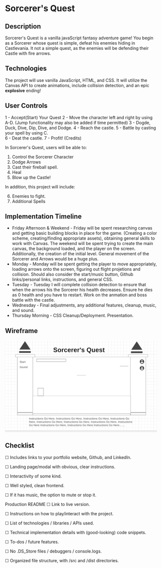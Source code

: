 # Sorcerer's Quest

## Description

Sorcerer's Quest is a vanilla javaScript fantasy adventure game! You begin as a Sorcerer whose quest is simple, defeat his enemies hiding in Castlevania. It not a simple quest, as the enemies will be defending their Castle with fire arrows. 

## Technologies 

The project will use vanilla JavaScript, HTML, and CSS. It will utilize the Canvas API to create animations, include collision detection, and an epic **explosive** ending! 

## User Controls

1 - Accept(Start) Your Quest
2 - Move the character left and right by using A-D. (Jump functionality may also be added if time permitted)
3 - Dogde, Duck, Dive, Dip, Dive, and Dodge. 
4 - Reach the castle.
5 - Battle by casting your spell by using C.  
6 - Deat the castle.
7 - Profit! (Credits)

In Sorcerer's Quest, users will be able to:

1. Control the Sorcerer Character  
2. Dodge Arrows  
3. Cast their fireball spell.   
4. Heal  
5. Blow up the Castle!  

In addition, this project will include:

6. Enemies to fight.   
7. Additional Spells   

## Implementation Timeline 

- Friday Afternoon & Weekend - Friday will be spent researching canvas and getting basic building blocks in place for the game. (Creating a color scheme, creating/finding appropriate assets), obtaining general skills to work with Canvas. The weekend will be spent trying to create the main canvas, the background loaded, and the player on the screen. Additionally, the creation of the initial level. General movement of the Sorcerer and Arrows would be a huge plus. 
- Monday - Monday will be spent getting the player to move appropriately, loading arrows onto the screen, figuring out flight projetions and collision. Should also consider the start/music button, Github links/personal links, instructions, and general CSS.  
- Tuesday - Tuesday I will complete collision detection to ensure that when the arrows his the Sorcerer his health decreases. Ensure he dies as 0 health and you have to restart. Work on the anmation and boss battle with the castle. 
- Wednesday - Final adjustments, any additional features, cleanup, music, and sound. 
- Thursday Morning - CSS Cleanup/Deployment. Presentation.

## Wireframe 

![alt text](./strategy/sorcerersquestwire.png)

## Checklist

☐ Includes links to your portfolio website, Github, and LinkedIn.

☐ Landing page/modal with obvious, clear instructions.

☐ Interactivity of some kind.

☐ Well styled, clean frontend.

☐ If it has music, the option to mute or stop it.

Production README
☐ Link to live version.

☐ Instructions on how to play/interact with the project.

☐ List of technologies / libraries / APIs used.

☐ Technical implementation details with (good-looking) code snippets.

☐ To-dos / future features.

☐ No .DS_Store files / debuggers / console.logs.

☐ Organized file structure, with /src and /dist directories.